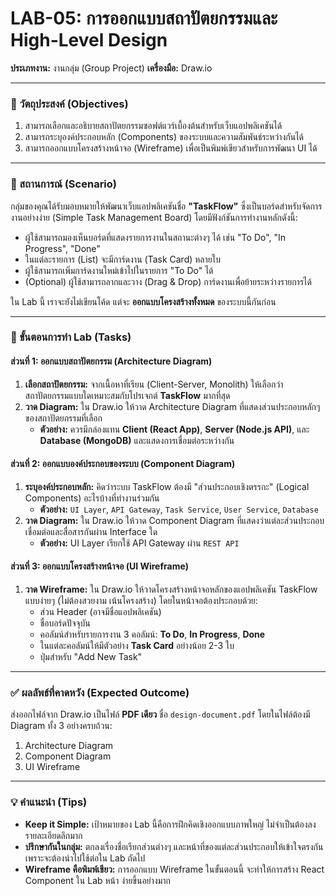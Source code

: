 # LAB-05: การออกแบบสถาปัตยกรรมและ High-Level Design

**ประเภทงาน:** งานกลุ่ม (Group Project)
**เครื่องมือ:** Draw.io

---

### 🎯 วัตถุประสงค์ (Objectives)

1.  สามารถเลือกและอธิบายสถาปัตยกรรมซอฟต์แวร์เบื้องต้นสำหรับเว็บแอปพลิเคชันได้
2.  สามารถระบุองค์ประกอบหลัก (Components) ของระบบและความสัมพันธ์ระหว่างกันได้
3.  สามารถออกแบบโครงสร้างหน้าจอ (Wireframe) เพื่อเป็นพิมพ์เขียวสำหรับการพัฒนา UI ได้

---

### 📝 สถานการณ์ (Scenario)

กลุ่มของคุณได้รับมอบหมายให้พัฒนาเว็บแอปพลิเคชันชื่อ **"TaskFlow"** ซึ่งเป็นบอร์ดสำหรับจัดการงานอย่างง่าย (Simple Task Management Board) โดยมีฟังก์ชันการทำงานหลักดังนี้:

* ผู้ใช้สามารถมองเห็นบอร์ดที่แสดงรายการงานในสถานะต่างๆ ได้ เช่น "To Do", "In Progress", "Done"
* ในแต่ละรายการ (List) จะมีการ์ดงาน (Task Card) หลายใบ
* ผู้ใช้สามารถเพิ่มการ์ดงานใหม่เข้าไปในรายการ "To Do" ได้
* (Optional) ผู้ใช้สามารถลากและวาง (Drag & Drop) การ์ดงานเพื่อย้ายระหว่างรายการได้

ใน Lab นี้ เราจะยังไม่เขียนโค้ด แต่จะ **ออกแบบโครงสร้างทั้งหมด** ของระบบนี้กันก่อน

---

### 🚀 ขั้นตอนการทำ Lab (Tasks)

#### ส่วนที่ 1: ออกแบบสถาปัตยกรรม (Architecture Diagram)

1.  **เลือกสถาปัตยกรรม:** จากเนื้อหาที่เรียน (Client-Server, Monolith) ให้เลือกว่าสถาปัตยกรรมแบบใดเหมาะสมกับโปรเจกต์ **TaskFlow** มากที่สุด
2.  **วาด Diagram:** ใน Draw.io ให้วาด Architecture Diagram ที่แสดงส่วนประกอบหลักๆ ของสถาปัตยกรรมที่เลือก
    * **ตัวอย่าง:** ควรมีกล่องแทน **Client (React App)**, **Server (Node.js API)**, และ **Database (MongoDB)** และแสดงการเชื่อมต่อระหว่างกัน

#### ส่วนที่ 2: ออกแบบองค์ประกอบของระบบ (Component Diagram)

1.  **ระบุองค์ประกอบหลัก:** คิดว่าระบบ TaskFlow ต้องมี "ส่วนประกอบเชิงตรรกะ" (Logical Components) อะไรบ้างที่ทำงานร่วมกัน
    * **ตัวอย่าง:** `UI Layer`, `API Gateway`, `Task Service`, `User Service`, `Database`
2.  **วาด Diagram:** ใน Draw.io ให้วาด Component Diagram ที่แสดงว่าแต่ละส่วนประกอบเชื่อมต่อและสื่อสารกันผ่าน Interface ใด
    * **ตัวอย่าง:** UI Layer เรียกใช้ API Gateway ผ่าน `REST API`

#### ส่วนที่ 3: ออกแบบโครงสร้างหน้าจอ (UI Wireframe)

1.  **วาด Wireframe:** ใน Draw.io ให้วาดโครงสร้างหน้าจอหลักของแอปพลิเคชัน TaskFlow แบบง่ายๆ (ไม่ต้องสวยงาม เน้นโครงสร้าง) โดยในหน้าจอต้องประกอบด้วย:
    * ส่วน Header (อาจมีชื่อแอปพลิเคชัน)
    * ชื่อบอร์ดปัจจุบัน
    * คอลัมน์สำหรับรายการงาน 3 คอลัมน์: **To Do**, **In Progress**, **Done**
    * ในแต่ละคอลัมน์ให้มีตัวอย่าง **Task Card** อย่างน้อย 2-3 ใบ
    * ปุ่มสำหรับ "Add New Task"

---

### ✅ ผลลัพธ์ที่คาดหวัง (Expected Outcome)

ส่งออกไฟล์จาก Draw.io เป็นไฟล์ **PDF เดียว** ชื่อ `design-document.pdf` โดยในไฟล์ต้องมี Diagram ทั้ง 3 อย่างครบถ้วน:
1.  Architecture Diagram
2.  Component Diagram
3.  UI Wireframe

---

### 💡 คำแนะนำ (Tips)

* **Keep it Simple:** เป้าหมายของ Lab นี้คือการฝึกคิดเชิงออกแบบภาพใหญ่ ไม่จำเป็นต้องลงรายละเอียดลึกมาก
* **ปรึกษากันในกลุ่ม:** ตกลงเรื่องชื่อเรียกส่วนต่างๆ และหน้าที่ของแต่ละส่วนประกอบให้เข้าใจตรงกัน เพราะจะต้องนำไปใช้ต่อใน Lab ถัดไป
* **Wireframe คือพิมพ์เขียว:** การออกแบบ Wireframe ในขั้นตอนนี้ จะทำให้การสร้าง React Component ใน Lab หน้า ง่ายขึ้นอย่างมาก